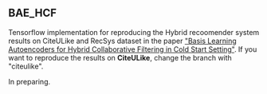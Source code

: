 ## BAE_HCF

Tensorflow implementation for reproducing the Hybrid recoomender system results on CiteULike and RecSys dataset in the paper ["Basis Learning Autoencoders for Hybrid Collaborative Filtering in Cold Start Setting"](http://kalman.kaist.ac.kr/assets/papers/MLSP-2.pdf). If you want to reproduce the results on **CiteULike**, change the branch with "citeulike".



In preparing.


